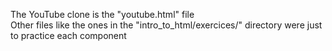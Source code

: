 The YouTube clone is the "youtube.html" file <br>
Other files like the ones in the "intro_to_html/exercices/" directory were just to practice each component